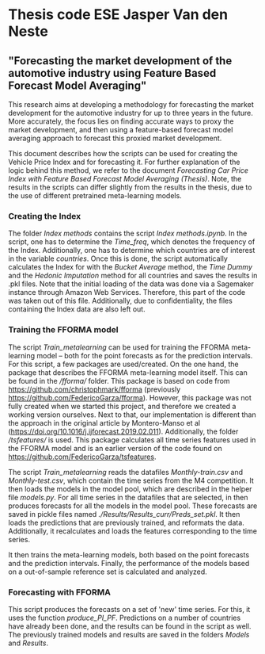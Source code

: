# Thesis code ESE Jasper Van den Neste
## "Forecasting the market development of the automotive industry using Feature Based Forecast Model Averaging"

This research aims at developing a methodology for forecasting the market development for the automotive industry for up to three years in the future. More accurately, the focus lies on finding accurate ways to proxy the market development, and then using a feature-based forecast model averaging approach to forecast this proxied market development.

This document describes how the scripts can be used for creating the Vehicle Price Index and for forecasting it. For further explanation of the logic behind this method, we refer to the document *Forecasting Car Price Index with Feature Based Forecast Model Averaging (Thesis)*. Note, the results in the scripts can differ slightly from the results in the thesis, due to the use of different pretrained meta-learning models.


### Creating the Index
The folder *Index methods* contains the script *Index methods.ipynb*. In the script, one has to determine the *Time_freq*, which denotes the frequency of the Index. Additionally, one has to determine which countries are of interest in the variable *countries*. Once this is done, the script automatically calculates the Index for with the *Bucket Average* method, the *Time Dummy* and the *Hedonic Imputation* method for all countries and saves the results in .pkl files. Note that the initial loading of the data was done via a Sagemaker instance through Amazon Web Services. Therefore, this part of the code was taken out of this file. Additionally, due to confidentiality, the files containing the Index  data are also left out.

### Training the FFORMA model
The script *Train_metalearning* can be used for training the FFORMA meta-learning model – both for the point forecasts as for the prediction intervals. For this script, a few packages are used/created. On the one hand, the package that describes the FFORMA meta-learning model itself. This can be found in the */fforma/* folder. This package is based on code from https://github.com/christophmark/fforma (previously https://github.com/FedericoGarza/fforma). However, this package was not fully created when we started this project, and therefore we created a working version ourselves. Next to that, our implementation is different than the approach in the original article by Montero-Manso et al (https://doi.org/10.1016/j.ijforecast.2019.02.011). Additionally, the folder */tsfeatures/* is used. This package calculates all time series features used in the FFORMA model and is an earlier version of the code found on https://github.com/FedericoGarza/tsfeatures.

The script *Train_metalearning* reads the datafiles *Monthly-train.csv* and *Monthly-test.csv*, which contain the time series from the M4 competition. It then loads the models in the model pool, which are described in the helper file *models.py*. For all time series in the datafiles that are selected, in then produces forecasts for all the models in the model pool. These forecasts are saved in pickle files named *./Results/Results_curr/Preds_set.pkl*. It then loads the predictions that are previously trained, and reformats the data. Additionally, it recalculates and loads the features corresponding to the time series.

It then trains the meta-learning models, both based on the point forecasts and the prediction intervals. Finally, the performance of the models based on a out-of-sample reference set is calculated and analyzed.

### Forecasting with FFORMA
This script produces the forecasts on a set of 'new' time series. For this, it uses the function *produce_PI_PF*. Predictions on a number of countries have already been done, and the results can be found in the script as well. The previously trained models and results are saved in the folders *Models* and *Results*.
